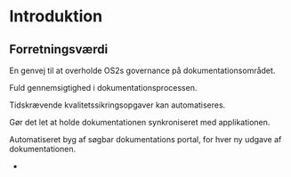 # Introduktion

## Forretningsværdi

En genvej til at overholde OS2s governance på dokumentationsområdet.

Fuld gennemsigtighed i dokumentationsprocessen.

Tidskrævende kvalitetssikringsopgaver kan automatiseres.

Gør det let at holde dokumentationen synkroniseret med applikationen.

Automatiseret byg af søgbar dokumentations portal, for hver ny udgave af dokumentationen. 

-
